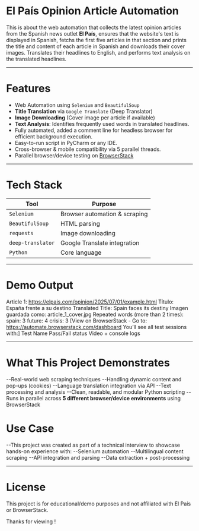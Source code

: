 # El País Opinion Article Automation

This is about the web automation that collects the latest opinion articles from the Spanish news outlet **El País**, ensures that the website's text is displayed in Spanish, fetchs the first five articles in that section and prints the title and content of each article in Spanish and downloads their cover images. Translates their headlines to English, and performs text analysis on the translated headlines.

---

# Features

- Web Automation using `Selenium` and `BeautifulSoup`
- **Title Translation** via `Google Translate` (Deep Translator)
- **Image Downloading** (Cover image per article if available)
- **Text Analysis**: Identifies frequently used words in translated headlines.
- Fully automated, added a comment line for headless browser for efficient background execution.
- Easy-to-run script in PyCharm or any IDE.
- Cross-browser & mobile compatibility via 5 parallel threads.
- Parallel browser/device testing on [BrowserStack](https://www.browserstack.com/)

---

# Tech Stack

| Tool            | Purpose                         |
|-----------------|---------------------------------|
| `Selenium`      | Browser automation & scraping   |
| `BeautifulSoup` | HTML parsing                    |
| `requests`      | Image downloading               |
| `deep-translator` | Google Translate integration  |
| `Python`        | Core language                   |

---

# Demo Output

Article 1: https://elpais.com/opinion/2025/07/01/example.html
Título: España frente a su destino
Translated Title: Spain faces its destiny
Imagen guardada como: article_1_cover.jpg
Repeated words (more than 2 times):
spain: 3
future: 4
crisis: 3
[View on BrowserStack - Go to: https://automate.browserstack.com/dashboard
You’ll see all test sessions with:]
Test Name
Pass/Fail status
Video + console logs

---

# What This Project Demonstrates

--Real-world web scraping techniques
--Handling dynamic content and pop-ups (cookies)
--Language translation integration via API
--Text processing and analysis
--Clean, readable, and modular Python scripting
--Runs in parallel across **5 different browser/device environments** using BrowserStack

# Use Case

--This project was created as part of a technical interview to showcase hands-on experience with:
--Selenium automation
--Multilingual content scraping
--API integration and parsing
--Data extraction + post-processing

---

# License

This project is for educational/demo purposes and not affiliated with El País or BrowserStack.

Thanks for viewing !
